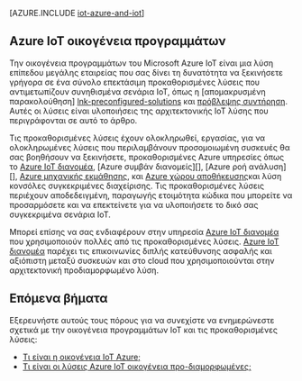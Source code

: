 <properties
 pageTitle="Azure λύσεων για Internet του πράγματα | Microsoft Azure"
 description="Μια επισκόπηση των IoT στην Azure όπως μια αρχιτεκτονική λύσης δείγμα και πώς σχετίζεται με την οικογένεια προγραμμάτων IoT Azure και προκαθορισμένες λύσεις"
 services=""
 suite="iot-suite"
 documentationCenter=""
 authors="dominicbetts"
 manager="timlt"
 editor=""/>

<tags
 ms.service="iot-suite"
 ms.devlang="na"
 ms.topic="get-started-article"
 ms.tgt_pltfrm="na"
 ms.workload="na"
 ms.date="08/09/2016"
 ms.author="dobett"/>

[AZURE.INCLUDE [iot-azure-and-iot](../../includes/iot-azure-and-iot.md)]

## <a name="azure-iot-suite"></a>Azure IoT οικογένεια προγραμμάτων

Την οικογένεια προγραμμάτων του Microsoft Azure IoT είναι μια λύση επίπεδου μεγάλης εταιρείας που σας δίνει τη δυνατότητα να ξεκινήσετε γρήγορα σε ένα σύνολο επεκτάσιμη προκαθορισμένες λύσεις που αντιμετωπίζουν συνηθισμένα σενάρια IoT, όπως η [απομακρυσμένη παρακολούθηση] [ lnk-preconfigured-solutions] και [πρόβλεψης συντήρηση][lnk-predictive-maintenance]. Αυτές οι λύσεις είναι υλοποιήσεις της αρχιτεκτονικής IoT λύσης που περιγράφονται σε αυτό το άρθρο.

Τις προκαθορισμένες λύσεις έχουν ολοκληρωθεί, εργασίας, για να ολοκληρωμένες λύσεις που περιλαμβάνουν προσομοιωμένη συσκευές θα σας βοηθήσουν να ξεκινήσετε, προκαθορισμένες Azure υπηρεσίες όπως το [Azure IoT διανομέα][], [Azure συμβάν διανομείς][], [Azure ροή ανάλυση][], [Azure μηχανικής εκμάθησης][], και [Azure χώρου αποθήκευσης][]και λύση κονσόλες συγκεκριμένες διαχείρισης. Τις προκαθορισμένες λύσεις περιέχουν αποδεδειγμένη, παραγωγής ετοιμότητα κώδικα που μπορείτε να προσαρμόσετε και να επεκτείνετε για να υλοποιήσετε το δικό σας συγκεκριμένα σενάρια IoT.

Μπορεί επίσης να σας ενδιαφέρουν στην υπηρεσία [Azure IoT διανομέα][] που χρησιμοποιούν πολλές από τις προκαθορισμένες λύσεις. [Azure IoT διανομέα][] παρέχει τις επικοινωνίες διπλής κατεύθυνσης ασφαλής και αξιόπιστη μεταξύ συσκευών και στο cloud που χρησιμοποιούνται στην αρχιτεκτονική προδιαμορφωμένο λύση.

## <a name="next-steps"></a>Επόμενα βήματα

Εξερευνήστε αυτούς τους πόρους για να συνεχίστε να ενημερώνεστε σχετικά με την οικογένεια προγραμμάτων IoT και τις προκαθορισμένες λύσεις:

- [Τι είναι η οικογένεια IoT Azure;][lnk-whatissuite]
- [Τι είναι οι λύσεις Azure IoT οικογένεια προ-διαμορφωμένες;][lnk-whatarepreconfigured]

[lnk-whatissuite]: iot-suite-overview.md
[lnk-whatarepreconfigured]: iot-suite-what-are-preconfigured-solutions.md

[lnk-preconfigured-solutions]: iot-suite-getstarted-preconfigured-solutions.md
[Azure IoT διανομέα]: https://azure.microsoft.com/documentation/services/iot-hub/
[Διανομείς Azure συμβάντος]: https://azure.microsoft.com/documentation/services/event-hubs/
[Ανάλυση Azure ροής]: https://azure.microsoft.com/documentation/services/stream-analytics/
[Azure μηχανικής εκμάθησης]: https://azure.microsoft.com/documentation/services/machine-learning/
[Azure χώρου αποθήκευσης]: https://azure.microsoft.com/documentation/services/storage/
[lnk-predictive-maintenance]: iot-suite-predictive-overview.md